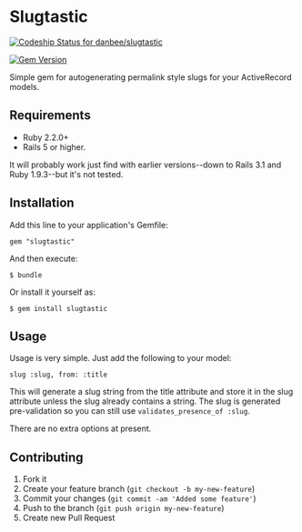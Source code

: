 # Slugtastic

[![Codeship Status for danbee/slugtastic](https://codeship.com/projects/7a08ef30-0518-0132-d4b6-223503fac7d3/status?branch=master)](https://codeship.com/projects/30797)

[![Gem Version](https://badge.fury.io/rb/slugtastic.svg)](https://badge.fury.io/rb/slugtastic)

Simple gem for autogenerating permalink style slugs for your ActiveRecord
models.

## Requirements

* Ruby 2.2.0+
* Rails 5 or higher.

It will probably work just find with earlier versions--down to Rails 3.1 and
Ruby 1.9.3--but it's not tested.

## Installation

Add this line to your application's Gemfile:

    gem "slugtastic"

And then execute:

    $ bundle

Or install it yourself as:

    $ gem install slugtastic

## Usage

Usage is very simple. Just add the following to your model:

    slug :slug, from: :title

This will generate a slug string from the title attribute and store it in the
slug attribute unless the slug already contains a string. The slug is generated
pre-validation so you can still use `validates_presence_of :slug`.

There are no extra options at present.

## Contributing

1. Fork it
2. Create your feature branch (`git checkout -b my-new-feature`)
3. Commit your changes (`git commit -am 'Added some feature'`)
4. Push to the branch (`git push origin my-new-feature`)
5. Create new Pull Request
